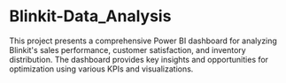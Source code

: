 # Blinkit-Data_Analysis
This project presents a comprehensive Power BI dashboard for analyzing Blinkit's sales performance, customer satisfaction, and inventory distribution. The dashboard provides key insights and opportunities for optimization using various KPIs and visualizations.
